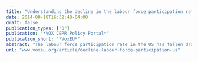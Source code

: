 ```yaml
---
title: "Understanding the decline in the labour force participation rate in the United States"
date: 2014-08-18T16:32:48-04:00
draft: false
publication_types: ["0"]
publication: "*VOX CEPR Policy Portal*"
publication_short: "*VoxEU*"
abstract: "The labour force participation rate in the US has fallen dramatically since 2007. This column traces this decline to three main factors: the ageing of the population, cyclical effects from the Great Recession, and an unexplained portion, which might be due to pre-existing trends unrelated to the first two. Of these three, the ageing of the population plays the largest role since it is responsible for half of the decline. Taken together, these factors suggest a roughly stable participation rate in the short-term, followed by a longer-term decline as the baby boomers continue to age. However, policy can play a meaningful role in mitigating this trend."
url: "www.voxeu.org/article/decline-labour-force-participation-us"
---
```

